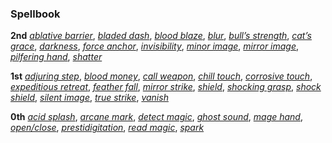 ### **Spellbook**

**2nd**
*[ablative barrier]*,
*[bladed dash]*,
*[blood blaze]*,
*[blur]*,
*[bull’s strength]*,
*[cat’s grace]*,
*[darkness]*,
*[force anchor]*,
*[invisibility]*,
*[minor image]*,
*[mirror image]*,
*[pilfering hand]*,
*[shatter]*

**1st**
*[adjuring step]*,
*[blood money]*,
*[call weapon]*,
*[chill touch]*,
*[corrosive touch]*,
*[expeditious retreat]*,
*[feather fall]*,
*[mirror strike]*,
*[shield]*,
*[shocking grasp]*,
*[shock shield]*,
*[silent image]*,
*[true strike]*,
*[vanish]*

**0th**
*[acid splash]*,
*[arcane mark]*,
*[detect magic]*,
*[ghost sound]*,
*[mage hand]*,
*[open/close]*,
*[prestidigitation]*,
*[read magic]*,
*[spark]*

[2nd]: #
  [ablative barrier]: :d20-spell:ablative-barrier
  [bladed dash]: :d20-spell:bladed-dash
  [blood blaze]: :d20-spell:blood-blaze
  [blur]: :d20-spell:blur
  [bull’s strength]: :d20-spell:bull-s-strength
  [cat’s grace]: :d20-spell:cat-s-grace
  [darkness]: :d20-spell:darkness
  [force anchor]: :d20-spell:force-anchor
  [invisibility]: :d20-spell:invisibility
  [minor image]: :d20-spell:minor-image
  [mirror image]: :d20-spell:mirror-image
  [pilfering hand]: :d20-spell:pilfering-hand
  [shatter]: :d20-spell:shatter

[1st]: #
  [adjuring step]: :d20-spell:adjuring-step
  [blood money]: :d20-spell:blood-money
  [call weapon]: :d20-spell:call-weapon
  [chill touch]: :d20-spell:chill-touch
  [corrosive touch]: :d20-spell:corrosive-touch
  [expeditious retreat]: :d20-spell:expeditious-retreat
  [feather fall]: :d20-spell:feather-fall
  [mirror strike]: :d20-spell:mirror-strike
  [shield]: :d20-spell:shield
  [shocking grasp]: :d20-spell:shocking-grasp
  [shock shield]: :d20-spell:shock-shield
  [silent image]: :d20-spell:silent-image
  [true strike]: :d20-spell:true-strike
  [vanish]: :d20-spell:vanish

[0th]: #
  [acid splash]: :d20-spell:acid-splash
  [arcane mark]: :d20-spell:arcane-mark
  [detect magic]: :d20-spell:detect-magic
  [ghost sound]: :d20-spell:ghost-sound
  [mage hand]: :d20-spell:mage-hand
  [open/close]: :d20-spell:open-close
  [prestidigitation]: :d20-spell:prestidigitation
  [read magic]: :d20-spell:read-magic
  [spark]: :d20-spell:spark